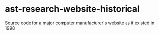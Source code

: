 # ast-research-website-historical
Source code for a major computer manufacturer's website as it existed in 1998
